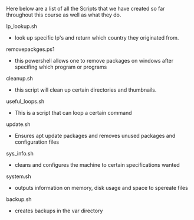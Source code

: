 Here below are a list of all the Scripts that we have created so far throughout this course as well as what they do.

Ip_lookup.sh
- look up specific Ip's and return which country they originated from.

removepackges.ps1
- this powershell allows one to remove packages on windows after specifing which program or programs

cleanup.sh 
- this script will clean up certain directories and thumbnails.

useful_loops.sh
-  This is a script that can loop a certain command 

update.sh
- Ensures apt update packages and removes unused packages and configuration files

sys_info.sh
- cleans and configures the machine to certain specifications wanted

system.sh	
- outputs information on memory, disk usage and space to spereate files 

backup.sh
- creates backups in the var directory
	